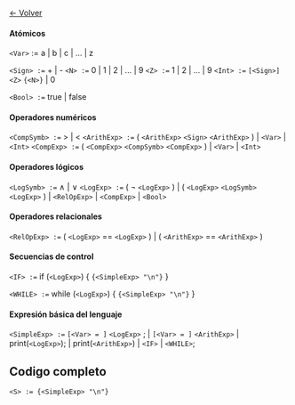 [<- Volver](../LenguajesProgramacion.md)
#### Atómicos

`<Var>` := a | b | c | ... | z

`<Sign> :=` + | -
`<N> :=` 0 | 1 | 2 | ... | 9
`<Z> :=` 1 | 2 | ... | 9
`<Int> :=` `[<Sign>]` `<Z>` `{<N>}` | 0

`<Bool> :=` true | false

#### Operadores numéricos

`<CompSymb> :=` > | <
`<ArithExp> :=` ( `<ArithExp>` `<Sign>` `<ArithExp>` ) | `<Var>` | `<Int>`
`<CompExp> :=` ( `<CompExp>` `<CompSymb>` `<CompExp>` ) | `<Var>` | `<Int>`

#### Operadores lógicos

`<LogSymb> :=`  $\land$ | $\lor$
`<LogExp> :=` ( $\neg$ `<LogExp>` ) | ( `<LogExp>` `<LogSymb>` `<LogExp>` ) | `<RelOpExp>` | `<CompExp>` | `<Bool>`

#### Operadores relacionales

`<RelOpExp> :=` ( `<LogExp>` == `<LogExp>` ) | ( `<ArithExp>` == `<ArithExp>` )

#### Secuencias de control

`<IF> :=`
	if (`<LogExp>`) {
		`{<SimpleExp> "\n"}` }

`<WHILE> :=`
	while (`<LogExp>`) {
		`{<SimpleExp> "\n"}` }
#### Expresión básica del lenguaje

`<SimpleExp> :=` `[<Var> = ]` `<LogExp>` ; | `[<Var> = ]` `<ArithExp>` | print(`<LogExp>`); | print(`<ArithExp>`) | `<IF>` | `<WHILE>`;

## Codigo completo

`<S> := {<SimpleExp> "\n"}`